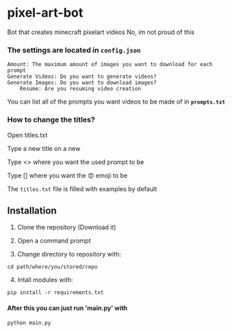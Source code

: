 # pixel-art-bot
Bot that creates minecraft pixelart videos
No, im not proud of this


### The settings are located in **`config.json`**

	Amount: The maximum amount of images you want to download for each prompt
	Generate Videos: Do you want to generate videos?
	Generate Images: Do you want to download images?
        Resume: Are you resuming video creation

You can list all of the prompts you want videos to be made of in **`prompts.txt`**
 
### How to change the titles?

Open titles.txt

Type a new title on a new 

Type <> where you want the used prompt to be

Type [] where you want the :heart_eyes: emoji to be

The `titles.txt` file is filled with examples by default
	
## Installation
1. Clone the repository (Download it)
2. Open a command prompt

3. Change directory to repository with:

```
cd path/where/you/stored/repo
```

4. Intall modules with:

```
pip install -r requirements.txt
```

#### After this you can just run 'main.py' with

```
python main.py
```
	
